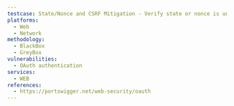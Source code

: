 ```yaml
---
testcase: State/Nonce and CSRF Mitigation - Verify state or nonce is unpredictable, unique per session, and is enforced to prevent login/response CSRF. Web (HTTP/HTTPS) service
platforms: 
  - Web
  - Network
methodology: 
  - BlackBox
  - GreyBox
vulnerabilities:
  - OAuth authentication
services:
  - WEB
references:
  - https://portswigger.net/web-security/oauth
---
```

